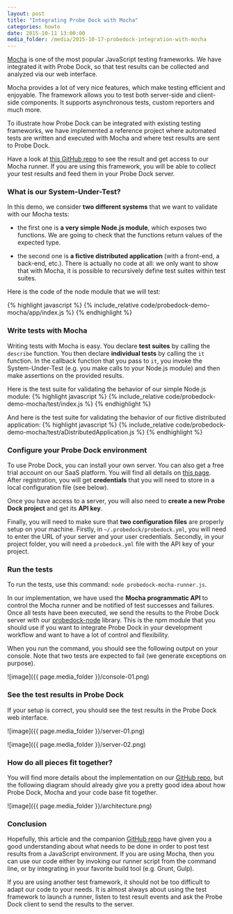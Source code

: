 ```yaml
---
layout: post
title: "Integrating Probe Dock with Mocha"
categories: howto
date: 2015-10-11 13:00:00
media_folder: /media/2015-10-17-probedock-integration-with-mocha
---
```


[Mocha](https://mochajs.org/) is one of the most popular JavaScript testing frameworks. We have integrated it with Probe Dock, so that test results can be collected and analyzed via our web interface.

Mocha provides a lot of very nice features, which make testing efficient and enjoyable. The framework allows you to test both server-side and client-side components. It supports asynchronous tests, custom reporters and much more.

To illustrate how Probe Dock can be integrated with existing testing frameworks, we have implemented a reference project where automated tests are written and executed with Mocha and where test results are sent to Probe Dock.

Have a look at [this GitHub repo](https://github.com/probedock/probedock-demo-mocha) to see the result and get access to our Mocha runner. If you are using this framework, you will be able to collect your test results and feed them in your Probe Dock server.

### What is our System-Under-Test?

In this demo, we consider **two different systems** that we want to validate with our Mocha tests:

- the first one is **a very simple Node.js module**, which exposes two functions. We are going to check that the functions return values of the expected type.

- the second one is **a fictive distributed application** (with a front-end, a back-end, etc.). There is actually no code at all: we only want to show that with Mocha, it is possible to recursively define test suites within test suites.

Here is the code of the node module that we will test:

{% highlight javascript %}
{% include_relative code/probedock-demo-mocha/app/index.js %}
{% endhighlight %}


### Write tests with Mocha

Writing tests with Mocha is easy. You declare **test suites** by calling the `describe` function. You then declare **individual tests** by calling the `it` function. In the callback function that you pass to `it`, you invoke the System-Under-Test (e.g. you make calls to your Node.js module) and then make assertions on the provided results.

Here is the test suite for validating the behavior of our simple Node.js module:
{% highlight javascript %}
{% include_relative code/probedock-demo-mocha/test/index.js %}
{% endhighlight %}

And here is the test suite for validating the behavior of our fictive distributed application:
{% highlight javascript %}
{% include_relative code/probedock-demo-mocha/test/aDistributedApplication.js %}
{% endhighlight %}

### Configure your Probe Dock environment

To use Probe Dock, you can install your own server. You can also get a free trial account on our SaaS platform. You will find all details on [this page](http://probedock.io/getting-started/). After registration, you will get **credentials** that you will need to store in a local configuration file (see below).

Once you have access to a server, you will also need to **create a new Probe Dock project** and get its **API key**.

Finally, you will need to make sure that **two configuration files** are properly setup on your machine. Firstly, in `~/.probedock/probedock.yml`, you will need to enter the URL of your server and your user credentials. Secondly, in your project folder, you will need a `probedock.yml` file with the API key of your project.

### Run the tests

To run the tests, use this command: `node probedock-mocha-runner.js`. 

In our implementation, we have used the **Mocha programmatic API** to control the Mocha runner and be notified of test successes and failures. Once all tests have been executed, we send the results to the Probe Dock server with our [probedock-node](https://www.npmjs.com/package/probedock-node) library. This is the npm module that you should use if you want to integrate Probe Dock in your development workflow and want to have a lot of control and flexibility.

When you run the command, you should see the following output on your console. Note that two tests are expected to fail (we generate exceptions on purpose).

![image]({{ page.media_folder }}/console-01.png)


### See the test results in Probe Dock

If your setup is correct, you should see the test results in the Probe Dock web interface.

![image]({{ page.media_folder }}/server-01.png)

![image]({{ page.media_folder }}/server-02.png)


### How do all pieces fit together?

You will find more details about the implementation on our [GitHub repo](https://github.com/probedock/probedock-demo-mocha), but the following diagram should already give you a pretty good idea about how Probe Dock, Mocha and your code base fit together.

![image]({{ page.media_folder }}/architecture.png)
 
### Conclusion

Hopefully, this article and the companion [GitHub repo](https://github.com/probedock/probedock-demo-mocha) have given you a good understanding about what needs to be done in order to post test results from a JavaScript environment. If you are using Mocha, then you can use our code either by invoking our runner script from the command line, or by integrating in your favorite build tool (e.g. Grunt, Gulp). 

If you are using another test framework, it should not be too difficult to adapt our code to your needs. It is almost always about using the test framework to launch a runner, listen to test result events and ask the Probe Dock client to send the results to the server.
